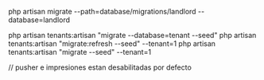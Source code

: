 php artisan migrate --path=database/migrations/landlord --database=landlord


php artisan tenants:artisan "migrate --database=tenant --seed"
php artisan tenants:artisan "migrate:refresh --seed" --tenant=1
php artisan tenants:artisan "migrate --seed" --tenant=1


// pusher e impresiones estan desabilitadas por defecto